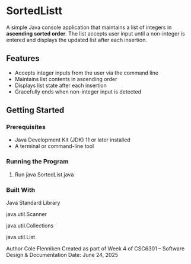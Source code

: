 # SortedListt

A simple Java console application that maintains a list of integers in **ascending sorted order**. The list accepts user input until a non-integer is entered and displays the updated list after each insertion.

## Features

- Accepts integer inputs from the user via the command line  
- Maintains list contents in ascending order  
- Displays list state after each insertion  
- Gracefully ends when non-integer input is detected  

## Getting Started

### Prerequisites

- Java Development Kit (JDK) 11 or later installed  
- A terminal or command-line tool  

### Running the Program

1. Run java SortedList.java

### Built With
Java Standard Library

java.util.Scanner

java.util.Collections

java.util.List

Author
Cole Flenniken Created as part of Week 4 of CSC6301 – Software Design & Documentation Date: June 24, 2025

